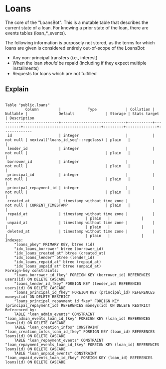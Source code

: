 # Loans

The core of the "LoansBot". This is a mutable table that describes the current
state of a loan. For knowing a prior state of the loan, there are events
tables (loan_*_events).

The following information is purposely not stored, as the terms for which loans
are given is considered entirely out-of-scope of the LoansBot:

- Any non-principal transfers (i.e., interest)
- When the loan *should* be repaid (including if they expect multiple installments)
- Requests for loans which are not fulfilled

## Explain

```
                                                                  Table "public.loans"
         Column         |            Type             | Collation | Nullable |              Default              | Storage | Stats target | Description
------------------------+-----------------------------+-----------+----------+-----------------------------------+---------+--------------+-------------
 id                     | integer                     |           | not null | nextval('loans_id_seq'::regclass) | plain   |              |
 lender_id              | integer                     |           | not null |                                   | plain   |              |
 borrower_id            | integer                     |           | not null |                                   | plain   |              |
 principal_id           | integer                     |           | not null |                                   | plain   |              |
 principal_repayment_id | integer                     |           | not null |                                   | plain   |              |
 created_at             | timestamp without time zone |           | not null | CURRENT_TIMESTAMP                 | plain   |              |
 repaid_at              | timestamp without time zone |           |          |                                   | plain   |              |
 unpaid_at              | timestamp without time zone |           |          |                                   | plain   |              |
 deleted_at             | timestamp without time zone |           |          |                                   | plain   |              |
Indexes:
    "loans_pkey" PRIMARY KEY, btree (id)
    "idx_loans_borrower" btree (borrower_id)
    "idx_loans_created_at" btree (created_at)
    "idx_loans_lender" btree (lender_id)
    "idx_loans_repaid_at" btree (repaid_at)
    "idx_loans_unpaid_at" btree (unpaid_at)
Foreign-key constraints:
    "loans_borrower_id_fkey" FOREIGN KEY (borrower_id) REFERENCES users(id) ON DELETE CASCADE
    "loans_lender_id_fkey" FOREIGN KEY (lender_id) REFERENCES users(id) ON DELETE CASCADE
    "loans_principal_id_fkey" FOREIGN KEY (principal_id) REFERENCES moneys(id) ON DELETE RESTRICT
    "loans_principal_repayment_id_fkey" FOREIGN KEY (principal_repayment_id) REFERENCES moneys(id) ON DELETE RESTRICT
Referenced by:
    TABLE "loan_admin_events" CONSTRAINT "loan_admin_events_loan_id_fkey" FOREIGN KEY (loan_id) REFERENCES loans(id) ON DELETE CASCADE
    TABLE "loan_creation_infos" CONSTRAINT "loan_creation_infos_loan_id_fkey" FOREIGN KEY (loan_id) REFERENCES loans(id) ON DELETE CASCADE
    TABLE "loan_repayment_events" CONSTRAINT "loan_repayment_events_loan_id_fkey" FOREIGN KEY (loan_id) REFERENCES loans(id) ON DELETE CASCADE
    TABLE "loan_unpaid_events" CONSTRAINT "loan_unpaid_events_loan_id_fkey" FOREIGN KEY (loan_id) REFERENCES loans(id) ON DELETE CASCADE
```